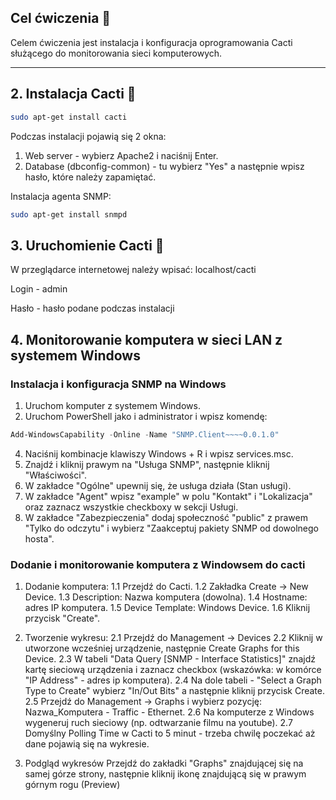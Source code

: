 ## Cel ćwiczenia 📖

Celem ćwiczenia jest instalacja i konfiguracja oprogramowania Cacti służącego do monitorowania sieci komputerowych.

---

## 2. Instalacja Cacti 🌵

```bash
sudo apt-get install cacti
```
Podczas instalacji pojawią się 2 okna:
1. Web server - wybierz Apache2 i naciśnij Enter.
2. Database (dbconfig-common) - tu  wybierz "Yes" a następnie wpisz hasło, które należy zapamiętać.

Instalacja agenta SNMP:

```bash
sudo apt-get install snmpd
```

## 3. Uruchomienie Cacti 🚀
W przeglądarce internetowej należy wpisać: localhost/cacti

Login - admin

Hasło - hasło podane podczas instalacji

## 4. Monitorowanie komputera w sieci LAN z systemem Windows

### Instalacja i konfiguracja SNMP na Windows
1. Uruchom komputer z systemem Windows.
2. Uruchom PowerShell jako i administrator i wpisz komendę:
  ```PowerShell
  Add-WindowsCapability -Online -Name "SNMP.Client~~~~0.0.1.0"
  ```
4. Naciśnij kombinacje klawiszy Windows + R i wpisz services.msc.
5. Znajdź i kliknij prawym na "Usługa SNMP", następnie kliknij "Właściwości".
6. W zakładce "Ogólne" upewnij się, że usługa działa (Stan usługi).
7. W zakładce "Agent" wpisz "example" w polu "Kontakt" i "Lokalizacja" oraz zaznacz wszystkie checkboxy w sekcji Usługi.
8. W zakładce "Zabezpieczenia" dodaj społeczność "public" z prawem "Tylko do odczytu" i wybierz "Zaakceptuj pakiety SNMP od dowolnego hosta".

### Dodanie i monitorowanie komputera z Windowsem do cacti

1. Dodanie komputera:
   1.1 Przejdź do Cacti.
   1.2 Zakładka Create -> New Device.
   1.3 Description:  Nazwa komputera (dowolna).
   1.4 Hostname:  adres IP komputera.
   1.5 Device Template:  Windows Device.
   1.6 Kliknij przycisk "Create".
   
2. Tworzenie wykresu:
   2.1 Przejdź do Management -> Devices
   2.2 Kliknij w utworzone wcześniej urządzenie, następnie Create Graphs for this Device.
   2.3 W tabeli "Data Query [SNMP - Interface Statistics]" znajdź kartę sieciową urządzenia i zaznacz checkbox (wskazówka: w komórce "IP Address" - adres ip komputera).
   2.4 Na dole tabeli - "Select a Graph Type to Create" wybierz "In/Out Bits" a następnie kliknij przycisk Create.
   2.5 Przejdź do Management -> Graphs i wybierz pozycję: Nazwa_Komputera - Traffic - Ethernet.
   2.6 Na komputerze z Windows wygeneruj ruch sieciowy (np. odtwarzanie filmu na youtube).
   2.7 Domyślny Polling Time w Cacti to 5 minut - trzeba chwilę poczekać aż dane pojawią się na wykresie.

4. Podgląd wykresów
   Przejdź do zakładki "Graphs" znajdującej się na samej górze strony, następnie kliknij ikonę znajdującą się w prawym górnym rogu (Preview)

   
